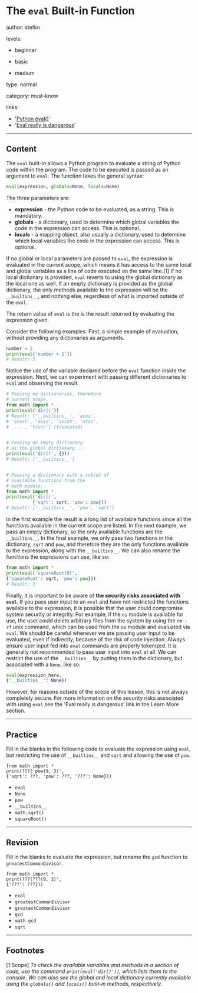 # The `eval` Built-in Function
author: stefkn

levels:

  - beginner

  - basic

  - medium

type: normal

category: must-know

links:

  - '[Python eval()](https://www.programiz.com/python-programming/methods/built-in/eval)'
  - '[Eval really is dangerous](https://nedbatchelder.com/blog/201206/eval_really_is_dangerous.html)'

---
## Content

The `eval` built-in allows a Python program to evaluate a string of Python code within the program. The code to be executed is passed as an argument to `eval`. The function takes the general syntax:

```python
eval(expression, globals=None, locals=None)
```

The three parameters are:

 - __expression__ - the Python code to be evaluated, as a string. This is mandatory.
 - __globals__ - a dictionary, used to determine which global variables the code in the expression can access. This is optional.
 - __locals__ - a mapping object, also usually a dictionary, used to determine which local variables the code in the expression can access. This is optional.

If no global or local parameters are passed to `eval`, the expression is evaluated in the current scope, which means it has access to the same local and global variables as a line of code executed on the same line.[1] If no local dictionary is provided, `eval` reverts to using the global dictionary as the local one as well. If an empty dictionary is provided as the global dictionary, the only methods available to the expression will be the `__builtins__`, and nothing else, regardless of what is imported outside of the `eval`.

The return value of `eval` is the is the result returned by evaluating the expression given.

Consider the following examples. First, a simple example of evaluation, without providing any dictionaries as arguments.

```python
number = 2
print(eval('number + 1'))
# Result: 3
```

Notice the use of the variable declared before the `eval` function inside the expression. Next, we can experiment with passing different dictionaries to `eval` and observing the result.

```python
# Passing no dictionaries, therefore
# current scope.
from math import *
print(eval('dir()'))
# Result: ['__builtins__', 'acos',
# 'acosh', 'asin', 'asinh', 'atan',
#  ... , 'trunc'] (truncated)


# Passing an empty dictionary
# as the global dictionary...
print(eval('dir()', {}))
# Result: ['__builtins__']


# Passing a dictionary with a subset of
# available functions from the
# math module.
from math import *
print(eval('dir()',
          {'sqrt': sqrt, 'pow': pow}))
# Result: ['__builtins__', 'pow', 'sqrt']
```

In the first example the result is a long list of available functions since all the functions available in the current scope are listed. In the next example, we pass an empty dictionary, so the only available functions are the `__builtins__`. In the final example, we only pass two functions in the dictionary, `sqrt` and `pow`, and therefore they are the only functions available to the expression, along with the `__builtins__`. We can also rename the functions the expressions can use, like so:

```python
from math import *
print(eval('squareRoot(9)',
{'squareRoot': sqrt, 'pow': pow}))
# Result: 3
```

Finally, it is important to be aware of __the security risks associated with `eval`__. If you pass user input to an `eval` and have not restricted the functions available to the expression, it is possible that the user could compromise system security or integrity. For example, if the `os` module is available for use, the user could delete arbitrary files from the system by using the `rm -rf` unix command, which can be used from the `os` module and evaluated via `eval`. We should be careful whenever we are passing user input to be evaluated, even if indirectly, because of the risk of code injection. Always ensure user input fed into `eval` commands are properly tokenized. It is generally not recommended to pass user input into `eval` at all. We can restrict the use of the `__builtins__` by putting them in the dictionary, but associated with a `None`, like so:

```python
eval(expression_here,
{'__builtins__': None})
```

However, for reasons outside of the scope of this lesson, this is not always completely secure. For more information on the security risks associated with using `eval` see the 'Eval really is dangerous' link in the Learn More section.  

---
## Practice

Fill in the blanks in the following code to evaluate the expression using `eval`, but restricting the use of `__builtins__` and `sqrt` and allowing the use of `pow`.

```
from math import *
print(???('pow(9, 3)',
{'sqrt': ???, 'pow': ???, '???': None}))
```

* `eval`
* `None`
* `pow`
* `__builtins__`
* `math.sqrt()`
* `squareRoot()`

---
## Revision

Fill in the blanks to evaluate the expression, but rename the `gcd` function to `greatestCommonDivisor`.

```
from math import *
print(???(???(9, 3)',
{'???': ???}))
```

* `eval`
* `greatestCommonDivisor`
* `greatestCommonDivisor`
* `gcd`
* `math.gcd`
* `sqrt`

---
## Footnotes

[1:Scope]
*To check the available variables and methods in a section of code, use the command `print(eval('dir()'))`, which lists them to the console. We can also see the global and local dictionary currently available using the `globals()` and `locals()` built-in methods, respectively.*
